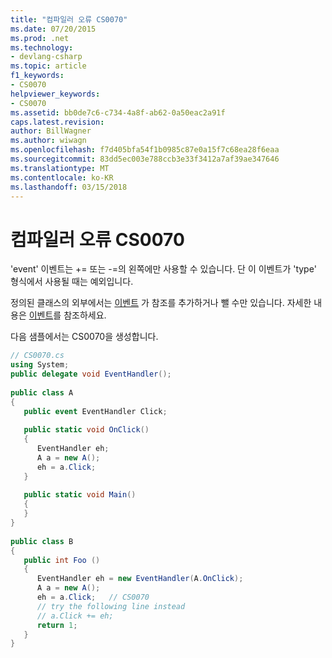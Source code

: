 ```yaml
---
title: "컴파일러 오류 CS0070"
ms.date: 07/20/2015
ms.prod: .net
ms.technology:
- devlang-csharp
ms.topic: article
f1_keywords:
- CS0070
helpviewer_keywords:
- CS0070
ms.assetid: bb0de7c6-c734-4a8f-ab62-0a50eac2a91f
caps.latest.revision: 
author: BillWagner
ms.author: wiwagn
ms.openlocfilehash: f7d405bfa54f1b0985c87e0a15f7c68ea28f6eaa
ms.sourcegitcommit: 83dd5ec003e788ccb3e33f3412a7af39ae347646
ms.translationtype: MT
ms.contentlocale: ko-KR
ms.lasthandoff: 03/15/2018
---
```

# <a name="compiler-error-cs0070"></a>컴파일러 오류 CS0070
'event' 이벤트는 += 또는 -=의 왼쪽에만 사용할 수 있습니다. 단 이 이벤트가 'type' 형식에서 사용될 때는 예외입니다.  
  
 정의된 클래스의 외부에서는 [이벤트](../../csharp/language-reference/keywords/event.md) 가 참조를 추가하거나 뺄 수만 있습니다. 자세한 내용은 [이벤트](../../csharp/programming-guide/events/index.md)를 참조하세요.  
  
 다음 샘플에서는 CS0070을 생성합니다.  
  
```csharp  
// CS0070.cs  
using System;  
public delegate void EventHandler();  
  
public class A  
{  
   public event EventHandler Click;  
  
   public static void OnClick()  
   {  
      EventHandler eh;  
      A a = new A();  
      eh = a.Click;  
   }  
  
   public static void Main()  
   {  
   }  
}  
  
public class B  
{  
   public int Foo ()  
   {  
      EventHandler eh = new EventHandler(A.OnClick);  
      A a = new A();  
      eh = a.Click;   // CS0070  
      // try the following line instead  
      // a.Click += eh;  
      return 1;  
   }  
}  
```
